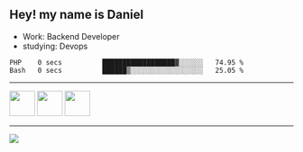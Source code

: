 ## Hey! my name is Daniel

- Work: Backend Developer
- studying: Devops

<!--START_SECTION:waka-->

```text
PHP    0 secs          ██████████████████▓░░░░░░   74.95 %
Bash   0 secs          ██████▒░░░░░░░░░░░░░░░░░░   25.05 %
```

<!--END_SECTION:waka-->
    

<hr>
<div>
    <img height="45" src="https://img.icons8.com/color/48/000000/nodejs.png"/>
    <img height="45" src="https://www.vectorlogo.zone/logos/golang/golang-ar21.svg">
    <img height="45" src="https://www.vectorlogo.zone/logos/nestjs/nestjs-icon.svg">
</div>
<hr>
<div>
    <a href="https://www.linkedin.com/in/daniel-lucas-bb7b82193/" target="_blank">
        <img src="https://img.shields.io/badge/LinkedIn-0077B5?style=for-the-badge&logo=linkedin&logoColor=white">
    </a>
</div>

